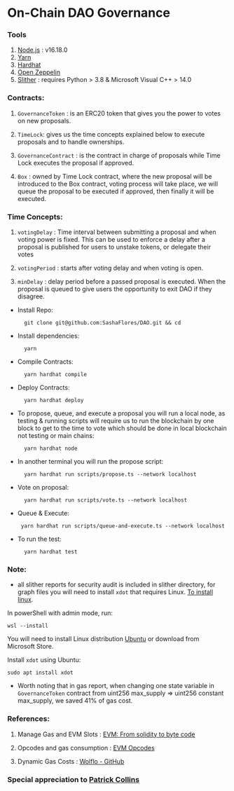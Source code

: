 # On-Chain DAO Governance

### Tools

1. [Node.js](https://nodejs.org/en/) : v16.18.0
2. [Yarn](https://classic.yarnpkg.com/lang/en/docs/install/#windows-stable)
3. [Hardhat](https://hardhat.org/)
4. [Open Zeppelin](https://github.com/OpenZeppelin/openzeppelin-contracts)
5. [Slither](https://github.com/crytic/slither) : requires Python > 3.8 & Microsoft Visual C++ > 14.0

### Contracts:

1. `GovernanceToken` : is an ERC20 token that gives you the power to votes on new proposals.

2. `TimeLock`: gives us the time concepts explained below to execute proposals and to handle ownerships.

3. `GovernanceContract` : is the contract in charge of proposals while Time Lock executes the proposal if approved.

4. `Box` : owned by Time Lock contract, where the new proposal will be introduced to the Box contract, voting process will take place, we will queue the proposal to be executed if approved, then finally it will be executed.

### Time Concepts:

1. `votingDelay` : Time interval between submitting a proposal and when voting power is fixed. This can be used to enforce a delay after a proposal is published for users to unstake tokens, or delegate their votes

2. `votingPeriod` : starts after voting delay and when voting is open.

3. `minDelay` : delay period before a passed proposal is executed. When the proposal is queued to give users the opportunity to exit DAO if they disagree.


- Install Repo:

        git clone git@github.com:SashaFlores/DAO.git && cd

- Install dependencies:

        yarn

- Compile Contracts:

        yarn hardhat compile

- Deploy Contracts:

        yarn hardhat deploy

- To propose, queue, and execute a proposal you will run a local node, as testing & running scripts will require us to run the blockchain by one block to get to the time to vote which should be done in local blockchain not testing or main chains: 

        yarn hardhat node

- In another terminal you will run the propose script:

        yarn hardhat run scripts/propose.ts --network localhost

- Vote on proposal:

        yarn hardhat run scripts/vote.ts --network localhost

- Queue & Execute:

       yarn hardhat run scripts/queue-and-execute.ts --network localhost 

- To run the test:

        yarn hardhat test

### Note: 

- all slither reports for security audit is included in slither directory, for graph files you will need to install `xdot` that requires Linux. [To install linux](https://learn.microsoft.com/en-us/windows/wsl/install).


In powerShell with admin mode, run:

    wsl --install

You will need to install Linux distribution [Ubuntu](https://ubuntu.com/tutorials/install-ubuntu-desktop#5-installation-setup) or download from Microsoft Store.

Install `xdot` using Ubuntu:

    sudo apt install xdot

- Worth noting that in gas report, when changing one state variable in `GovernanceToken` contract from uint256 max_supply => uint256 constant max_supply, we saved 41% of gas cost.

### References:

1. Manage Gas and EVM Slots : [EVM: From solidity to byte code](https://www.youtube.com/watch?v=RxL_1AfV7N4&t=3774s)

2. Opcodes and gas consumption : [EVM Opcodes](https://www.evm.codes/?fork=merge)

3. Dynamic Gas Costs : [Wolflo - GitHub](https://github.com/wolflo/evm-opcodes/blob/main/gas.md)


### Special appreciation to [Patrick Collins](https://www.linkedin.com/in/patrickalphac/)


